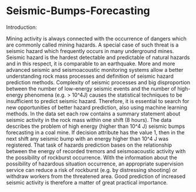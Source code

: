 # Seismic-Bumps-Forecasting
Introduction:

Mining activity is always connected with the occurrence of dangers which are commonly called mining hazards. A special case of such threat is a seismic hazard which frequently occurs in many underground mines. Seismic hazard is the hardest detectable and predictable of natural hazards and in this respect, it is comparable to an earthquake. More and more advanced seismic and seismoacoustic monitoring systems allow a better understanding rock mass processes and definition of seismic hazard prediction methods. Complexity of seismic processes and big disproportion between the number of low-energy seismic events and the number of high-energy phenomena (e.g. > 10^4J) causes the statistical techniques to be insufficient to predict seismic hazard. Therefore, it is essential to search for new opportunities of better hazard prediction, also using machine learning methods. In the data set each row contains a summary statement about seismic activity in the rock mass within one shift (8 hours). The data describes the problem of high energy (higher than 10^4 J) seismic bumps forecasting in a coal mine. If decision attribute has the value 1, then in the next shift any seismic bump with an energy higher than 10^4 J was registered. That task of hazards prediction bases on the relationship between the energy of recorded tremors and seismoacoustic activity with the possibility of rockburst occurrence.  With the information about the possibility of hazardous situation occurrence, an appropriate supervision service can reduce a risk of rockburst (e.g. by distressing shooting) or withdraw workers from the threatened area. Good prediction of increased seismic activity is therefore a matter of great practical importance.
